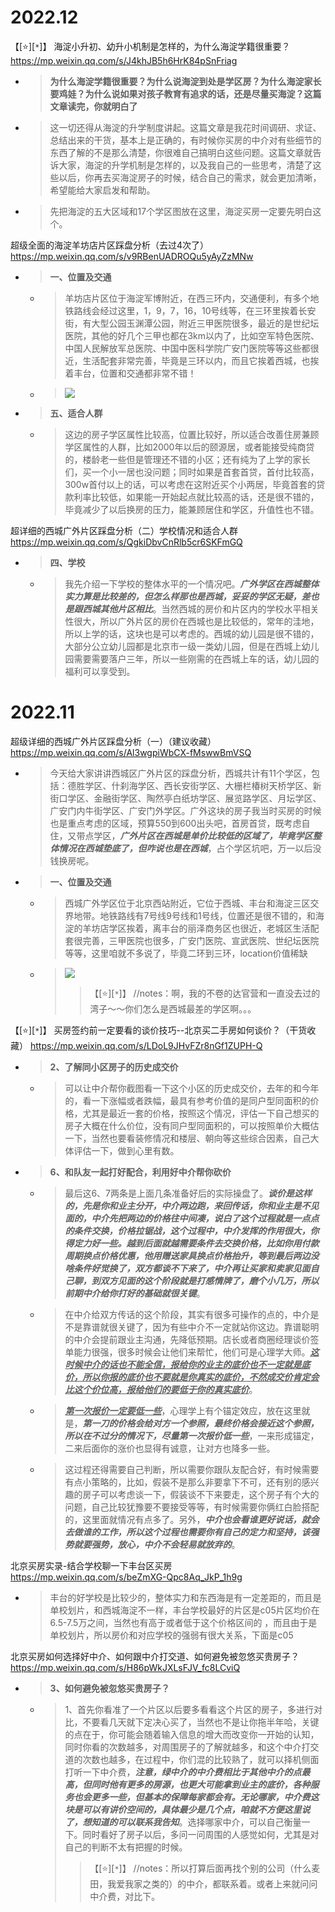 
# 2022.12

【[:star:][`*`]】 海淀小升初、幼升小机制是怎样的，为什么海淀学籍很重要？ https://mp.weixin.qq.com/s/J4khJB5h6HrK84pSnFriag
- > **为什么海淀学籍很重要？为什么说海淀到处是学区房？为什么海淀家长要鸡娃？为什么说如果对孩子教育有追求的话，还是尽量买海淀？这篇文章读完，你就明白了**
- > 这一切还得从海淀的升学制度讲起。这篇文章是我花时间调研、求证、总结出来的干货，基本上是正确的，有时候你买房的中介对有些细节的东西了解的不是那么清楚，你很难自己搞明白这些问题。这篇文章就告诉大家，海淀的升学机制是怎样的，以及我自己的一些思考，清楚了这些以后，你再去买海淀房子的时候，结合自己的需求，就会更加清晰，希望能给大家启发和帮助。
- > 先把海淀的五大区域和17个学区图放在这里，海淀买房一定要先明白这个。

超级全面的海淀羊坊店片区踩盘分析（去过4次了） https://mp.weixin.qq.com/s/v9RBenUADROQu5yAyZzMNw
- > **一、位置及交通**
  * > 羊坊店片区位于海淀军博附近，在西三环内，交通便利，有多个地铁路线会经过这里，1，9，7，16，10号线等，在三环里挨着长安街，有大型公园玉渊潭公园，附近三甲医院很多，最近的是世纪坛医院，其他的好几个三甲也都在3km以内了，比如空军特色医院、中国人民解放军总医院、中国中医科学院广安门医院等等这些都很近，生活配套非常完善，毕竟是三环以内，而且它挨着西城，也挨着丰台，位置和交通都非常不错！
  * > ![](https://mmbiz.qpic.cn/mmbiz/0REcPZoNw6AEk4YfKJTXfDpGPBF6xExNdfcvw5X6XSBd3GhibFNcRxLakfA4p9K0UsCHNTOeniciaia9vccibwXZibXg/640)
- > **五、适合人群**
  * > 这边的房子学区属性比较高，位置比较好，所以适合改善住房兼顾学区属性的人群，比如2000年以后的颐源居，或者能接受纯商贷的，楼龄老一些但是管理还不错的小区；还有纯为了上学的家长们，买一个小一居也没问题；同时如果是首套首贷，首付比较高，300w首付以上的话，可以考虑在这附近买个小两居，毕竟首套的贷款利率比较低，如果能一开始起点就比较高的话，还是很不错的，毕竟减少了以后换房的压力，能兼顾居住和学区，升值性也不错。

超详细的西城广外片区踩盘分析（二）学校情况和适合人群 https://mp.weixin.qq.com/s/QgkiDbvCnRlb5cr6SKFmGQ
- > **四、学校**
  * > 我先介绍一下学校的整体水平的一个情况吧。***广外学区在西城整体实力算是比较差的，但怎么样那也是西城，妥妥的学区无疑，差也是跟西城其他片区相比***。当然西城的房价和片区内的学校水平相关性很大，所以广外片区的房价在西城也是比较低的，常年的洼地，所以上学的话，这块也是可以考虑的。西城的幼儿园是很不错的，大部分公立幼儿园都是北京市一级一类幼儿园，但是在西城上幼儿园需要需要落户三年，所以一些刚需的在西城上车的话，幼儿园的福利可以享受到。

# 2022.11

超级详细的西城广外片区踩盘分析（一）（建议收藏） https://mp.weixin.qq.com/s/Al3wgpiWbCX-fMswwBmVSQ
- > 今天给大家讲讲西城区广外片区的踩盘分析，西城共计有11个学区，包括：德胜学区、什刹海学区、西长安街学区、大栅栏椿树天桥学区、新街口学区、金融街学区、陶然亭白纸坊学区、展览路学区、月坛学区、广安门内牛街学区、广安门外学区。广外这块的房子我当时买房的时候也是重点考虑的区域，预算550到600出头吧，首房首贷，既考虑自住，又带点学区，***广外片区在西城是单价比较低的区域了，毕竟学区整体情况在西城垫底了，但咋说也是在西城***，占个学区坑吧，万一以后没钱换房呢。
- > **一、位置及交通**
  * > 西城广外学区位于北京西站附近，它位于西城、丰台和海淀三区交界地带。地铁路线有7号线9号线和1号线，位置还是很不错的，和海淀的羊坊店学区挨着，离丰台的丽泽商务区也很近，老城区生活配套很完善，三甲医院也很多，广安门医院、宣武医院、世纪坛医院等等，这里咱就不多说了，毕竟二环到三环，location价值稀缺
  * > ![](https://mmbiz.qpic.cn/mmbiz/0REcPZoNw6BPhcgws95NwyxvjLnSqbILicRibJRMuUEUdgiaQGP5tcWia0r0opHjrYs1TJdalc66DXIQkywZRRGRNA/640)
    >> 【[:star:][`*`]】 //notes：啊，我的不卷的达官营和一直没去过的湾子～～你们怎么是西城最差的学区啊。。。

【[:star:][`*`]】 买房签约前一定要看的谈价技巧--北京买二手房如何谈价？（干货收藏） https://mp.weixin.qq.com/s/LDoL9JHvFZr8nGf1ZUPH-Q
- > **2、了解同小区房子的历史成交价**
  * > 可以让中介帮你截图看一下这个小区的历史成交价，去年的和今年的，看一下涨幅或者跌幅，最具有参考价值的是同户型同面积的价格，尤其是最近一套的价格，按照这个情况，评估一下自己想买的房子大概在什么价位，没有同户型同面积的，可以按照单价大概估一下，当然也要看装修情况和楼层、朝向等这些综合因素，自己大体评估一下，做到心里有数。
- > **6、和队友一起打好配合，利用好中介帮你砍价**
  * > 最后这6、7两条是上面几条准备好后的实际操盘了。***谈价是这样的，先是你和业主分开，中介两边跑，来回传话，你和业主是不见面的，中介先把两边的价格往中间凑，说白了这个过程就是一点点的条件交换，价格拉锯战，这个过程中，中介发挥的作用很大，你得定力好一些。越到后面就越需要条件去交换价格，比如你用付款周期换点价格优惠，他用赠送家具换点价格抬升，等到最后两边没啥条件好觉换了，双方都谈不下来了，中介再让买家和卖家见面自己聊，到双方见面的这个阶段就是打感情牌了，磨个小几万，所以前期中介给你打好的基础就很关键***。
  * > 在中介给双方传话的这个阶段，其实有很多可操作的点的，中介是不是靠谱就很关键了，因为有些中介不一定就站你这边。靠谱聪明的中介会提前跟业主沟通，先降低预期。店长或者商圈经理谈价签单能力很强，很多时候会让他们来帮忙，他们可是心理学大师。***<ins>这时候中介的话也不能全信，报给你的业主的底价也不一定就是底价，所以你报的底价也不要就是你真实的底价，不然成交价肯定会比这个价位高，报给他们的要低于你的真实底价</ins>***。
  * > ***<ins>第一次报价一定要低一些</ins>***，心理学上有个锚定效应，放在这里就是，***第一刀的价格会给对方一个参照，最终价格会接近这个参照，所以在不过分的情况下，尽量第一次报价低一些***，一来形成锚定，二来后面你的涨价也显得有诚意，让对方也降多一些。
  * > 这过程还得需要自己判断，所以需要你跟队友配合好，有时候需要有点小策略的，比如，假装不是那么非要拿下不可，还有别的感兴趣的房子可以考虑谈一下，假装谈不下来要走，这个房子有个大的问题，自己比较犹豫要不要接受等等，有时候需要你俩红白脸搭配的，这里面就情况有点多了。另外，***中介也会看谁更好说话，就会去做谁的工作，所以这个过程也需要你有自己的定力和坚持，该强势就要强势，放心，中介不会轻易就放弃的***。

北京买房实录-结合学校聊一下丰台区买房 https://mp.weixin.qq.com/s/beZmXG-Qpc8Aq_JkP_1h9g
- > 丰台的好学校是比较少的，整体实力和东西海是有一定差距的，而且是单校划片，和西城海淀不一样，丰台学校最好的片区是c05片区均价在6.5-7.5万之间，当然也有高于或者低于这个价格区间的 ，而且由于是单校划片，所以房价和对应学校的强弱有很大关系，下面是c05

北京买房如何选择好中介、如何跟中介打交道、如何避免被忽悠买贵房子？ https://mp.weixin.qq.com/s/H86pWkJXLsFJV_fc8LCviQ
- > **3、如何避免被忽悠买贵房子？**
  * > 1、首先你看准了一个片区以后要多看看这个片区的房子，多进行对比，不要看几天就下定决心买了，当然也不是让你拖半年哈，关键的点在于，你可能会随着输入信息的增大而改变你一开始的认知，同时你看的次数越多，对周围房子的了解就越多，和这个中介打交道的次数也越多，在过程中，你们混的比较熟了，就可以择机侧面打听一下中介费，***注意，绿中介的中介费相比于其他中介的点最高，但同时他有更多的房源，也更大可能拿到业主的底价，各种服务也会更多一些，但基本的保障每家都会有。无论哪家，中介费这块是可以有讲价空间的，具体最少是几个点，咱就不方便这里说了，想知道的可以联系我告知***。选择哪家中介，可以自己衡量一下。同时看好了房子以后，多问一问周围的人感觉如何，尤其是对自己的判断不太有把握的时候。
    >> 【[:star:][`*`]】 //notes：所以打算后面再找个别的公司（什么麦田，我爱我家之类的）的中介，都联系着。或者上来就问问中介费，对比下。
